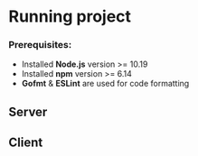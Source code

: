 # Running project
### Prerequisites:
* Installed **Node.js** version >= 10.19
* Installed **npm** version >= 6.14
* **Gofmt** & **ESLint** are used for code formatting

## Server
## Client

